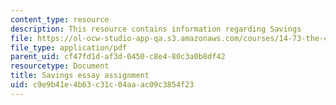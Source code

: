 ```yaml
---
content_type: resource
description: This resource contains information regarding Savings
file: https://ol-ocw-studio-app-qa.s3.amazonaws.com/courses/14-73-the-challenge-of-world-poverty-spring-2011/c9e9b41e4b63c31c04aaac09c3854f23_MIT14_73S11_savings.pdf
file_type: application/pdf
parent_uid: cf47fd1d-af3d-0450-c8e4-80c3a0b8df42
resourcetype: Document
title: Savings essay assignment
uid: c9e9b41e-4b63-c31c-04aa-ac09c3854f23
---
```

